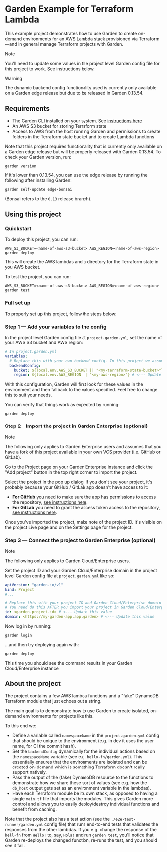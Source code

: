# Garden Example for Terraform Lambda

This example project demonstrates how to use Garden to create on-demand environments for an AWS Lambda stack provisioned via Terraform—and in general manage Terraform projects with Garden.

> [!NOTE]
> You'll need to update some values in the project level Garden config file for this project to work. See instructions below.

> [!WARNING]  
> The dynamic backend config functionality used is currently only available on a Garden edge release but due to be released in Garden 0.13.54.

## Requirements

- The Garden CLI installed on your system. See [instructions here](https://docs.garden.io/getting-started/installation)
- An AWS S3 bucket for storing Terraform state
- Access to AWS from the host running Garden and permissions to create folders in the Terraform state bucket and to create Lambda functions

Note that this project requires functionality that is currently only available on a Garden edge release but will be properly released with Garden 0.13.54. To check your Garden version, run:

```console
garden version
```

If it's lower than 0.13.54, you can use the edge release by running the following after installing Garden:

```console
garden self-update edge-bonsai
```

(Bonsai refers to the `0.13` release branch).

## Using this project

### Quickstart

To deploy this project, you can run:

```console
AWS_S3_BUCKET=<name-of-aws-s3-bucket> AWS_REGION=<name-of-aws-region> garden deploy
```

This will create the AWS lambdas and a directory for the Terraform state in you AWS bucket.

To test the project, you can run:

```console
AWS_S3_BUCKET=<name-of-aws-s3-bucket> AWS_REGION=<name-of-aws-region> garden test 
```

### Full set up

To properly set up this project, follow the steps below:

### Step 1 — Add your variables to the config

In the project level Garden config file at `project.garden.yml`, set the name of your AWS S3 bucket and AWS region:

```yaml
# In project.garden.yml
variables:
  # Replace this with your own backend config. In this project we assume the S3 bucket already exists.
  backendConfig:
    bucket: ${local.env.AWS_S3_BUCKET || "<my-terraform-state-bucket>"} # <--- Update this value
    region: ${local.env.AWS_REGION || "<my-aws-region>"} # <--- Update this value
```

With this configuration, Garden will first look for these values in the environment and then fallback to the values specified. Feel free to change this to suit your needs.

You can verify that things work as expected by running:

```console
garden deploy
```

### Step 2 – Import the project in Garden Enterprise (optional)

> [!NOTE]
The following only applies to Garden Enterprise users and assumes that you have a fork of this project available in your own VCS provider (i.e. GitHub or GitLab).

Go to the Project page on your Garden Enterprise instance and click the "Add project" button in the top right corner to import the project.

Select the project in the pop up dialog. If you don't see your project, it's probably because your GitHub / GitLab app doesn't have access to it:
- **For GitHub** you need to make sure the app has permissions to access the repository, [see instructions here](https://cloud.docs.garden.io/guides/github#installing-the-github-app).
- **For GitLab** you need to grant the access token access to the repository, [see instructions here](https://cloud.docs.garden.io/guides/gitlab#creating-an-access-token).

Once you've imported the project, make note of the project ID. It's visible on the project Live page and on the Settings page for the project.

### Step 3 — Connect the project to Garden Enterprise (optional)

> [!NOTE]
The following only applies to Garden Cloud/Enterprise users.

Set the project ID and your Garden Cloud/Enterprise domain in the project level Garden config file at
`project.garden.yml` like so:

```yaml
apiVersion: "garden.io/v1"
kind: Project
#...

# Replace this with your project ID and Garden Cloud/Enterprise domain
# You need do this AFTER you import your project in Garden Cloud/Enterprise
id: <garden-project-id> # <--- Update this value
domain: <https://my-garden-app.app.garden> # <--- Update this value

```

Now log in by running:

```console
garden login
```

...and then try deploying again with:

```
garden deploy
```

This time you should see the command results in your Garden Cloud/Enterprise instance

## About the project

The project contains a few AWS lambda functions and a "fake" DynamoDB Terraform module that just echoes out a string.

The main goal is to demonstrate how to use Garden to create isolated, on-demand environments for projects like this.

To this end we:

- Define a variable called `namespaceName` in the `project.garden.yml` config that should be unique to the environment (e.g. in dev it uses the user name, for CI the commit hash).
- Set the `backendConfig` dynamically for the individual actions based on the `namespaceName` variable (see e.g. `hello-fn/garden.yml`). This essentially ensures that the environments are isolated and can be created on-demand which is something Terraform doesn't really support natively.
- Pass the output of the (fake) DynamoDB resource to the functions to demonstrate how we share these sort of values (see e.g. how the `db_host` output gets set as an environment variable in the lambdas).
- Have each Terraform module be its own stack, as opposed to having a single `main.tf` file that imports the modules. This gives Garden more control and allows you to easily deploy/destroy individual functions and benefit from caching.

Note that the project also has a test action (see the `./e2e-test-runner/garden.yml` config file) that runs end-to-end tests that validates the responses from the other lambdas. If you e.g. change the response of the `hell-fn` from `Hello!` to, say, `Hola!` and run `garden test`, you'll notice that Garden re-deploys the changed function, re-runs the test, and you should see it fail.
